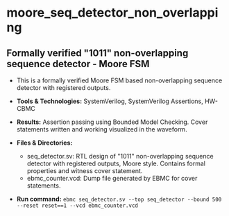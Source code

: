 # moore_seq_detector_non_overlapping
Formally verified "1011" non-overlapping sequence detector - Moore FSM
---
- This is a formally verified Moore FSM based non-overlapping sequence detector with registered outputs.
- **Tools & Technologies:** SystemVerilog, SystemVerilog Assertions, HW-CBMC
- **Results:** Assertion passing using Bounded Model Checking. Cover statements written and working visualized in the waveform.

- **Files & Directories:**
   * seq_detector.sv: RTL design of "1011" non-overlapping sequence detector with registered outputs, Moore style. Contains formal properties and witness cover statement.
   * ebmc_counter.vcd: Dump file generated by EBMC for cover statements.

- **Run command:**
  `ebmc seq_detector.sv --top seq_detector --bound 500 --reset reset==1 --vcd ebmc_counter.vcd`
